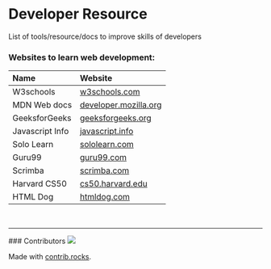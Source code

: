 # Developer Resource
List of tools/resource/docs to improve skills of developers

### Websites to learn web development:
|Name|Website|
|:-------|:------|
W3schools|[w3schools.com](https://www.w3schools.com)
MDN Web docs|[developer.mozilla.org](https://developer.mozilla.org/en-US)
GeeksforGeeks|[geeksforgeeks.org](https://www.geeksforgeeks.org)
Javascript Info|[javascript.info](https://javascript.info)
Solo Learn| [sololearn.com](https://www.sololearn.com/en/home)
Guru99| [guru99.com](https://guru99.com)
Scrimba| [scrimba.com](https://scrimba.com)
Harvard CS50| [cs50.harvard.edu](https://cs50.harvard.edu/x/2023/)
HTML Dog| [htmldog.com](https://htmldog.com)

<br>
<hr>
### Contributors
<a href="https://github.com/suhasasumukh/developer-resource/graphs/contributors">
  <img src="https://contrib.rocks/image?repo=suhasasumukh/developer-resource" />
</a>

Made with [contrib.rocks](https://contrib.rocks).
